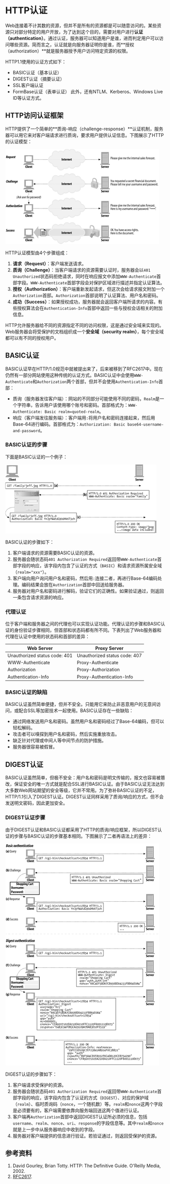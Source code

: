 # HTTP认证
Web连接着不计其数的资源，但并不是所有的资源都是可以随意访问的。某些资源只对部分特定的用户开放，为了达到这个目的，需要对用户进行**认证（authentication）**。通过认证，服务器可以知道用户是谁，进而判定用户可以访问哪些资源。简而言之，认证就是向服务器证明你是谁，而**授权（authorization）**就是服务器授予用户访问特定资源的权限。

HTTP1.1使用的认证方式如下：
* BASIC认证（基本认证）
* DIGEST认证（摘要认证）
* SSL客户端认证
* FormBase认证（表单认证）
此外，还有NTLM、Kerberos、Windows Live ID等认证方式。

## HTTP访问认证框架
HTTP提供了一个简单的**质询-响应（challenge-response）**认证机制，服务器可以用它来对客户端请求进行质询，要求用户提供认证信息。下图展示了HTTP的认证模型：

![Simplified challenge/response authentication](images/simplified-challenge-response-authentication.png)

HTTP认证模型由4个步骤组成：
1. **请求（Request）**：客户端发送请求。
2. **质询（Challenge）**：当客户端请求的资源需要认证时，服务器会以`401 Unauthorized`状态码拒绝请求，同时在响应报文中添加`WWW-Authenticate`首部字段。`WWW-Authenticate`首部字段会对保护区域进行描述并指定认证算法。
3. **授权（Authorization）**：客户端重新发起请求，但这次会给请求报文附加一个`Authorization`首部。`Authorization`首部说明了认证算法、用户名和密码。
4. **成功（Success）**：如果授权成功，服务器就会返回客户端所请求的内容。有些授权算法会在`Authentication-Info`首部中返回一些与授权会话相关的附加信息。

HTTP允许服务器给不同的资源指定不同的访问权限，这是通过安全域来实现的。Web服务器会将受保护的文档组织成一个**安全域（security realm）**，每个安全域都可以有不同的授权用户。

## BASIC认证
BASIC认证早在HTTP/1.0规范中就被提出来了，后来被移到了RFC2617中。现在仍然有一部分网站使用这种传统的认证方式。BASIC认证中会使用`WWW-Authenticate`和`Authorization`两个首部，但并不会使用`Authentication-Info`首部：
* 质询（服务器发往客户端）：网站的不同部分可能使用不同的密码，`Realm`是一个字符串，告诉用户该使用哪个账号和密码。首部格式为：`WWW-Authenticate: Basic realm=quoted-realm`。
* 响应（客户端发往服务端）：客户端用`:`将用户名和密码连接起来，然后用Base-64进行编码。首部格式为：`Authorization: Basic base64-username-and-password`。

### BASIC认证的步骤
下面是BASIC认证的一个例子：

![Basic authentication example](images/basic-authentication-example.png)

BASIC认证的步骤如下：
1. 客户端请求的资源需要BASIC认证的资源。
2. 服务器会随状态码`401 Authorization Required`返回带`WWW-Authenticate`首部字段的响应，该字段内包含了认证的方式（`BASIC`）和请求资源所属安全域（`realm="xxx"`）。
3. 客户端向用户询问用户名和密码，然后用`:`连接二者，再进行Base-64编码处理。编码结果会放在`Authorization`首部中回送给服务器。
4. 服务器对用户名和密码进行解码，验证它们的正确性。如果验证通过，则返回一条包含请求资源的响应。


### 代理认证
位于客户端和服务器之间的代理也可以实现认证功能。代理认证的步骤和BASIC认证的身份验证步骤相同，但首部和状态码都有所不同。下表列出了Web服务器和代理在认证中使用的状态码和首部的差异：

| Web Server                    | Proxy Server                  |
| ----------------------------- | ----------------------------- |
| Unauthorized status code: 401 | Unauthorized status code: 407 |
| WWW-Authenticate              | Proxy-Authenticate            |
| Authorization                 | Proxy-Authorization           |
| Authentication-Info           | Proxy-Authentication-Info     |

### BASIC认证的缺陷
BASIC认证虽然简单便捷，但并不安全。只能用它来防止非恶意用户的无意间访问，或配合SSL等加密技术一起使用。BASIC认证存在一些缺陷：
* 通过网络发送用户名和密码。虽然用户名和密码经过了Base-64编码，但可以轻松解码。
* 攻击者可以嗅探到用户名和密码，然后实施重放攻击。
* 缺乏针对代理或中间人等中间节点的防护措施。
* 服务器很容易被假冒。

## DIGEST认证
BASIC认证虽然简单，但极不安全：用户名和密码是明文传输的，报文也容易被篡改，保证安全的唯一方式就是配合SSL进行BASIC认证。由于BASIC认证无法达到大多数Web网站期望的安全等级，它并不常用。为了弥补BASIC认证的不足，HTTP/1.1引入了DIGEST认证。DIGEST认证同样采用了质询/响应的方式，但不会发送明文密码，因此更加安全。

### DIGEST认证步骤

由于DIGEST认证和BASIC认证都采用了HTTP的质询/响应框架，所以DIGEST认证的步骤与BASIC认证的步骤基本相同。下图展示了二者再语法上的差异：

![Basic authentication vesus digest authentication](images/basic-authentication-vesus-digest-authentication.png)

DIGEST认证的步骤如下：
1. 客户端请求受保护的资源。
2.  服务器会随状态码`401 Authorization Required`返回带`WWW-Authenticate`首部字段的响应，该字段内包含了认证的方式（`DIGEST`）、对应的保护域（`realm`）、临时质询码（`nonce`，一个随机数）等。`realm`和`nonce`这两个字段是必须要有的，客户端需要依靠向服务端回送这两个值进行认证。
3. 客户端再`Authorization`首部中返回DIGEST认证所必须的信息，包括`username`、`realm`、`nonce`、`uri`、`response`的字段信息等。其中`realm`和`nonce`就是上一步中从服务器响应中收到的字段。
4. 服务器对客户端提供的信息进行验证。若验证通过，则返回受保护的资源。


## 参考资料
1. David Gourley, Brian Totty. HTTP: The Definitive Guide. O'Reilly Media, 2002.
2. [RFC2617](https://tools.ietf.org/html/rfc2617).
